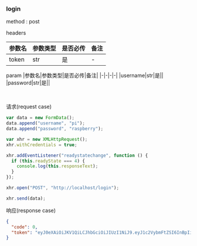 ### login

method : post

headers

| 参数名 | 参数类型 | 是否必传 | 备注 |
| ------ | -------- | -------- | ---- |
| token    | str     | 是       | -    |

param
|参数名|参数类型|是否必传|备注|
|-|-|-|-|
|username|str|是||
|password|str|是||

&emsp;

请求(request case)

```js
var data = new FormData();
data.append("username", "pi");
data.append("password", "raspberry");

var xhr = new XMLHttpRequest();
xhr.withCredentials = true;

xhr.addEventListener("readystatechange", function () {
  if (this.readyState === 4) {
    console.log(this.responseText);
  }
});

xhr.open("POST", "http://localhost/login");

xhr.send(data);
```

响应(response case)

```json
{
  "code": 0,
  "token": "eyJ0eXAiOiJKV1QiLCJhbGciOiJIUzI1NiJ9.eyJ1c2VybmFtZSI6InBpIiwiZXhwIjoxNjIzMTM4ODEzLjA4MTAxOTl9.7aSA-qQlklD66FocOMzeZaZZ6VcW6o9iQ8OzFAntCoo"
}
```
